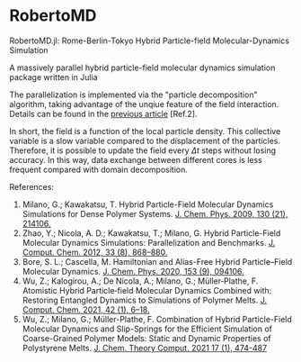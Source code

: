 # RobertoMD

RobertoMD.jl: Rome-Berlin-Tokyo Hybrid Particle-field Molecular-Dynamics Simulation

A massively parallel hybrid particle-field molecular dynamics simulation package written in Julia

The parallelization is implemented via the "particle decomposition" algorithm, taking advantage of the unqiue feature of the field interaction. Details can be found in the [previous article](https://doi.org/10.1002/jcc.22883) [Ref.2].

In short, the field is a function of the local particle density. This collective variable is a slow variable compared to the displacement of the particles. Therefore, it is possible to update the field every $\Delta t$ steps without losing accuracy. In this way, data exchange between different cores is less frequent compared with domain decomposition.

References:

1. Milano, G.; Kawakatsu, T. Hybrid Particle-Field Molecular Dynamics Simulations for Dense Polymer Systems. [J. Chem. Phys. 2009, 130 (21), 214106.](https://doi.org/10.1063/1.3142103)
2. Zhao, Y.; Nicola, A. D.; Kawakatsu, T.; Milano, G. Hybrid Particle-Field Molecular Dynamics Simulations: Parallelization and Benchmarks. [J. Comput. Chem. 2012, 33 (8), 868–880.](https://doi.org/10.1002/jcc.22883)
3. Bore, S. L.; Cascella, M. Hamiltonian and Alias-Free Hybrid Particle–Field Molecular Dynamics. [J. Chem. Phys. 2020, 153 (9), 094106.](https://doi.org/10.1063/5.0020733)
4. Wu, Z.; Kalogirou, A.; De Nicola, A.; Milano, G.; Müller‐Plathe, F. Atomistic Hybrid Particle‐field Molecular Dynamics Combined with: Restoring Entangled Dynamics to Simulations of Polymer Melts. [J. Comput. Chem. 2021, 42 (1), 6–18.](https://doi.org/10.1002/jcc.26428)
5. Wu, Z.; Milano, G.; Müller-Plathe, F. Combination of Hybrid Particle-Field Molecular Dynamics and Slip-Springs for the Efficient Simulation of Coarse-Grained Polymer Models: Static and Dynamic Properties of Polystyrene Melts. [J. Chem. Theory Comput. 2021 17 (1), 474-487](https://doi.org/10.1021/acs.jctc.0c00954)